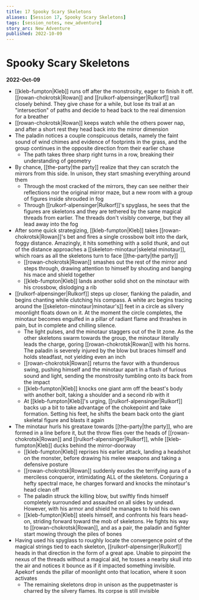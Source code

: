 ```yaml
---
title: 17 Spooky Scary Skeletons
aliases: [Session 17, Spooky Scary Skeletons]
tags: [session_notes, new_adventure]
story_arc: New Adventure
published: 2022-10-09
---
```

# Spooky Scary Skeletons
**2022-Oct-09**

- [[kleb-fumpton|Kleb]] runs off after the monstrosity, eager to finish it off. [[rowan-chokrotsk|Rowan]] and [[rulkorf-alpensinger|Rulkorf]] trail closely behind. They give chase for a while, but lose its trail at an "intersection" of paths and decide to head back to the real dimension for a breather
- [[rowan-chokrotsk|Rowan]] keeps watch while the others power nap, and after a short rest they head back into the mirror dimension
- The paladin notices a couple conspicuous details, namely the faint sound of wind chimes and evidence of footprints in the grass, and the group continues in the opposite direction from their earlier chase
	- The path takes three sharp right turns in a row, breaking their understanding of geometry
- By chance, [[the-party|the party]] realize that they can scratch the mirrors from this side. In unison, they start smashing everything around them
	- Through the most cracked of the mirrors, they can see neither their reflections nor the original mirror maze, but a new room with a group of figures inside shrouded in fog
	- Through [[rulkorf-alpensinger|Rulkorf]]'s spyglass, he sees that the figures are skeletons and they are tethered by the same magical threads from earlier. The threads don't visibly converge, but they all lead away into the fog
- After some quick strategizing, [[kleb-fumpton|Kleb]] takes [[rowan-chokrotsk|Rowan]]'s bet and fires a single crossbow bolt into the dark, foggy distance. Amazingly, it hits something with a solid *thunk*, and out of the distance approaches a [[skeleton-minotaur|skeletal minotaur]], which roars as all the skeletons turn to face [[the-party|the party]]
	- [[rowan-chokrotsk|Rowan]] smashes out the rest of the mirror and steps through, drawing attention to himself by shouting and banging his mace and shield together
	- [[kleb-fumpton|Kleb]] lands another solid shot on the minotaur with his crossbow, dislodging a rib
- [[rulkorf-alpensinger|Rulkorf]] steps up closer, flanking the paladin, and begins chanting while clutching his compass. A white arc begins tracing around the [[skeleton-minotaur|minotaur's]] feet in a circle as silvery moonlight floats down on it. At the moment the circle completes, the minotaur becomes engulfed in a pillar of radiant flame and thrashes in pain, but in complete and chilling silence.
	- The light pulses, and the minotaur staggers out of the lit zone. As the other skeletons swarm towards the group, the minotaur literally leads the charge, goring [[rowan-chokrotsk|Rowan]] with his horns. The paladin is severely injured by the blow but braces himself and holds steadfast, not yielding even an inch
	- [[rowan-chokrotsk|Rowan]] returns the favor with a thunderous swing, pushing himself and the minotaur apart in a flash of furious sound and light, sending the monstrosity tumbling onto its back from the impact
	- [[kleb-fumpton|Kleb]] knocks one giant arm off the beast's body with another bolt, taking a shoulder and a second rib with it
	- At [[kleb-fumpton|Kleb]]'s urging, [[rulkorf-alpensinger|Rulkorf]] backs up a bit to take advantage of the chokepoint and take formation. Setting his feet, he shifts the beam back onto the giant skeletal figure and blasts it again
- The minotaur hurls his greataxe towards [[the-party|the party]], who are formed in a line before it, but the throw flies over the heads of [[rowan-chokrotsk|Rowan]] and [[rulkorf-alpensinger|Rulkorf]], while [[kleb-fumpton|Kleb]] ducks behind the mirror-doorway
	- [[kleb-fumpton|Kleb]] reprises his earlier attack, landing a headshot on the monster, before drawing his melee weapons and taking a defensive posture
	- [[rowan-chokrotsk|Rowan]] suddenly exudes the terrifying aura of a merciless conqueror, intimidating ALL of the skeletons. Conjuring a hefty spectral mace, he charges forward and knocks the minotaur's head clean off
	- The paladin struck the killing blow, but swiftly finds himself completely surrounded and assaulted on all sides by undead. However, with his armor and shield he manages to hold his own
	- [[kleb-fumpton|Kleb]] steels himself, and confronts his fears head-on, striding forward toward the mob of skeletons. He fights his way to [[rowan-chokrotsk|Rowan]], and as a pair, the paladin and fighter start mowing through the piles of bones
- Having used his spyglass to roughly locate the convergence point of the magical strings tied to each skeleton, [[rulkorf-alpensinger|Rulkorf]] heads in that direction in the form of a great ape. Unable to pinpoint the nexus of the threads without a magical aid, he tosses a nearby skull into the air and notices it bounce as if it impacted something invisible. Apekorf sends the pillar of moonlight onto that location, where it soon activates
	- The remaining skeletons drop in unison as the puppetmaster is charred by the silvery flames. Its corpse is still invisible